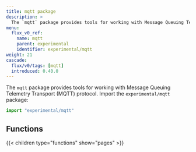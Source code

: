 ```yaml
---
title: mqtt package
description: >
  The `mqtt` package provides tools for working with Message Queuing Telemetry Transport (MQTT) protocol.
menu:
  flux_v0_ref:
    name: mqtt 
    parent: experimental
    identifier: experimental/mqtt
weight: 21
cascade:
  flux/v0/tags: [mqtt]
  introduced: 0.40.0
---
```


<!------------------------------------------------------------------------------

IMPORTANT: This page was generated from comments in the Flux source code. Any
edits made directly to this page will be overwritten the next time the
documentation is generated. 

To make updates to this documentation, update the comments above the package
declaration in the Flux source code:

https://github.com/influxdata/flux/blob/master/stdlib/experimental/mqtt/mqtt.flux

Contributing to Flux: https://github.com/influxdata/flux#contributing
Fluxdoc syntax: https://github.com/influxdata/flux/blob/master/docs/fluxdoc.md

------------------------------------------------------------------------------->

The `mqtt` package provides tools for working with Message Queuing Telemetry Transport (MQTT) protocol.
Import the `experimental/mqtt` package:

```js
import "experimental/mqtt"
```




## Functions

{{< children type="functions" show="pages" >}}
